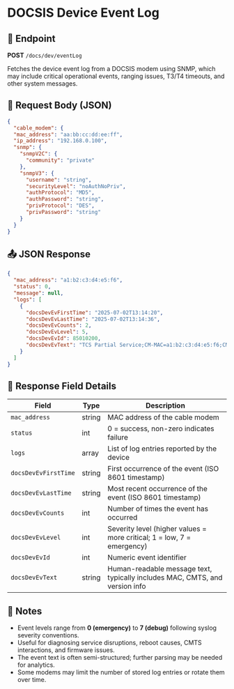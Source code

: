 # DOCSIS Device Event Log

## 📡 Endpoint

**POST** `/docs/dev/eventLog`

Fetches the device event log from a DOCSIS modem using SNMP, which may include critical operational events, ranging issues, T3/T4 timeouts, and other system messages.

## 📅 Request Body (JSON)

```json
{
  "cable_modem": {
  "mac_address": "aa:bb:cc:dd:ee:ff", 
  "ip_address": "192.168.0.100",
  "snmp": {
    "snmpV2C": {
      "community": "private"
    },
    "snmpV3": {
      "username": "string",
      "securityLevel": "noAuthNoPriv",
      "authProtocol": "MD5",
      "authPassword": "string",
      "privProtocol": "DES",
      "privPassword": "string"
    }
  }
}
```

## 📤 JSON Response

```json
{
  "mac_address": "a1:b2:c3:d4:e5:f6",
  "status": 0,
  "message": null,
  "logs": [
    {
      "docsDevEvFirstTime": "2025-07-02T13:14:20",
      "docsDevEvLastTime": "2025-07-02T13:14:36",
      "docsDevEvCounts": 2,
      "docsDevEvLevel": 5,
      "docsDevEvId": 85010200,
      "docsDevEvText": "TCS Partial Service;CM-MAC=a1:b2:c3:d4:e5:f6;CMTS-MAC=00:90:f0:01:00:00;CM-QOS=1.1;CM-VER=4.0;"
    }
  ]
}
```

## 📘 Response Field Details

| Field                | Type   | Description                                                                 |
| -------------------- | ------ | --------------------------------------------------------------------------- |
| `mac_address`        | string | MAC address of the cable modem                                              |
| `status`             | int    | 0 = success, non-zero indicates failure                                     |
| `logs`               | array  | List of log entries reported by the device                                  |
| `docsDevEvFirstTime` | string | First occurrence of the event (ISO 8601 timestamp)                          |
| `docsDevEvLastTime`  | string | Most recent occurrence of the event (ISO 8601 timestamp)                    |
| `docsDevEvCounts`    | int    | Number of times the event has occurred                                      |
| `docsDevEvLevel`     | int    | Severity level (higher values = more critical; 1 = low, 7 = emergency)      |
| `docsDevEvId`        | int    | Numeric event identifier                                                    |
| `docsDevEvText`      | string | Human-readable message text, typically includes MAC, CMTS, and version info |


## 📝 Notes

* Event levels range from **0 (emergency)** to **7 (debug)** following syslog severity conventions.
* Useful for diagnosing service disruptions, reboot causes, CMTS interactions, and firmware issues.
* The event text is often semi-structured; further parsing may be needed for analytics.
* Some modems may limit the number of stored log entries or rotate them over time.
